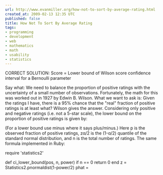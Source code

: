 ```yaml
---
url: http://www.evanmiller.org/how-not-to-sort-by-average-rating.html
created_at: 2009-02-13 12:35 UTC
published: false
title: How Not To Sort By Average Rating
tags:
- programming
- development
- web
- mathematics
- math
- usability
- statistics
---
```


CORRECT SOLUTION: Score = Lower bound of Wilson score confidence interval for a Bernoulli parameter

Say what: We need to balance the proportion of positive ratings with the uncertainty of a small number of observations. Fortunately, the math for this was worked out in 1927 by Edwin B. Wilson. What we want to ask is: Given the ratings I have, there is a 95% chance that the "real" fraction of positive ratings is at least what? Wilson gives the answer. Considering only positive and negative ratings (i.e. not a 5-star scale), the lower bound on the proportion of positive ratings is given by:

(For a lower bound use minus where it says plus/minus.) Here p is the observed fraction of positive ratings, zα/2 is the (1-α/2) quantile of the standard normal distribution, and n is the total number of ratings. The same formula implemented in Ruby:


require 'statistics2'

def ci_lower_bound(pos, n, power)
    if n == 0
        return 0
    end
    z = Statistics2.pnormaldist(1-power/2)
    phat =
